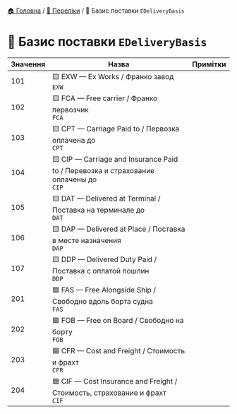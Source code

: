 ﻿[🏠 Головна](../README.MD) / [🎲 Переліки](./README.MD) / 🎲 Базис поставки `EDeliveryBasis`

# 🎲 Базис поставки `EDeliveryBasis`

| Значення | Назва | Примітки |
|---|---|---|
| 101 |🟨 EXW — Ex Works / Франко завод </br> `EXW` ||
| 102 |🟨 FCA — Free carrier / Франко первозчик </br> `FCA` ||
| 103 |🟨 CPT — Carriage Paid to / Первозка оплачена до </br> `CPT` ||
| 104 |🟨 CIP — Carriage and Insurance Paid to / Перевозка и страхование оплачены до </br> `CIP` ||
| 105 |🟨 DAT — Delivered at Terminal / Поставка на терминале до </br> `DAT` ||
| 106 |🟨 DAP — Delivered at Place / Поставка в месте назначения </br> `DAP` ||
| 107 |🟨 DDP — Delivered Duty Paid / Поставка с оплатой пошлин </br> `DDP` ||
| 201 |🟦 FAS — Free Alongside Ship / Свободно вдоль борта судна </br> `FAS` ||
| 202 |🟦 FOB — Free on Board / Свободно на борту </br> `FOB` ||
| 203 |🟦 CFR — Cost and Freight / Стоимость и фрахт </br> `CFR` ||
| 204 |🟦 CIF — Cost Insurance and Freight / Стоимость, страхование и фрахт </br> `CIF` ||